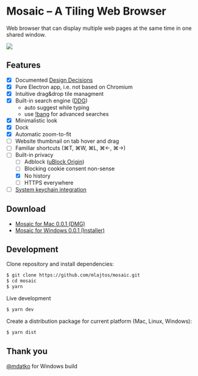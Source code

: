 # Mosaic – A Tiling Web Browser

Web browser that can display multiple web pages at the same time in one shared window.

[![](showcase/Mosaic-0.0.1.gif)](showcase/Mosaic-0.0.1.gif)

## Features

- [x] Documented [Design Decisions](DesignDecisions.md)
- [x] Pure Electron app, i.e. not based on Chromium
- [x] Intuitive drag&drop tile managment
- [x] Built-in search engine ([DDG](https://duckduckgo.com/))
    - auto suggest while typing
    - use [!bang](https://duckduckgo.com/bang) for advanced searches
- [x] Minimalistic look
- [x] Dock
- [x] Automatic zoom-to-fit
- [ ] Website thumbnail on tab hover and drag
- [ ] Familiar shortcuts (⌘T, ⌘W, ⌘L, ⌘←, ⌘→)
- [ ] Built-in privacy
    - [ ] Adblock ([uBlock Origin](https://github.com/gorhill/uBlock))
    - [ ] Blocking cookie consent non-sense
    - [x] No history
    - [ ] HTTPS everywhere
- [ ] [System keychain integration](https://github.com/atom/node-keytar)

## Download

- [Mosaic for Mac 0.0.1 (DMG)](https://github.com/mlajtos/mosaic/releases/download/v0.0.1/Mosaic-0.0.1.dmg)
- [Mosaic for Windows 0.0.1 (Installer)](https://github.com/mlajtos/mosaic/releases/download/v0.0.1/Mosaic.Setup.0.0.1.exe)

## Development

Clone repository and install dependencies:

```bash
$ git clone https://github.com/mlajtos/mosaic.git
$ cd mosaic
$ yarn
```

Live development

```bash
$ yarn dev
```

Create a distribution package for current platform (Mac, Linux, Windows):

```bash
$ yarn dist
```

## Thank you

[@mdatko](https://github.com/mdatko) for Windows build